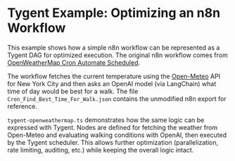# Tygent Example: Optimizing an n8n Workflow

This example shows how a simple n8n workflow can be represented as a Tygent DAG for optimized execution. The original n8n workflow comes from [OpenWeatherMap Cron Automate Scheduled](https://github.com/Zie619/n8n-workflows/blob/main/workflows/0006_Openweathermap_Cron_Automate_Scheduled.json).

The workflow fetches the current temperature using the [Open-Meteo](https://open-meteo.com/) API for New York City and then asks an OpenAI model (via LangChain) what time of day would be best for a walk. The file `Cron_Find_Best_Time_For_Walk.json` contains the unmodified n8n export for reference.

`tygent-openweathermap.ts` demonstrates how the same logic can be expressed with Tygent. Nodes are defined for fetching the weather from Open-Meteo and evaluating walking conditions with OpenAI, then executed by the Tygent scheduler. This allows further optimization (parallelization, rate limiting, auditing, etc.) while keeping the overall logic intact.
